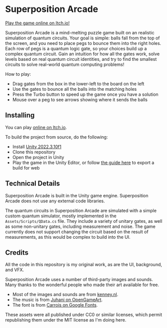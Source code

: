 # Superposition Arcade

[Play the game online on Itch.io!](https://rsoiffer.itch.io/superposition-arcade)

Superposition Arcade is a mind-melting puzzle game built on an realistic simulation of quantum circuits. Your goal is simple: balls fall from the top of the screen, and you need to place pegs to bounce them into the right holes. Each row of pegs is a quantum logic gate, so your choices build up a complex quantum circuit. Gain an intuition for how all the gates work, solve levels based on real quantum circuit identities, and try to find the smallest circuits to solve real-world quantum computing problems!

How to play:
- Drag gates from the box in the lower-left to the board on the left
- Use the gates to bounce all the balls into the matching holes
- Press the Turbo button to speed up the game once you have a solution
- Mouse over a peg to see arrows showing where it sends the balls

## Installing

You can play [online on Itch.io](https://rsoiffer.itch.io/superposition-arcade).

To build the project from source, do the following:
- Install [Unity 2022.3.10f1](https://unity.com/releases/editor/archive)
- Clone this repository
- Open the project in Unity
- Play the game in the Unity Editor, or follow [the guide here](https://docs.unity3d.com/Manual/webgl-building.html) to export a build for web

## Technical Details

Superposition Arcade is built in the Unity game engine. Superposition Arcade does not use any external code libraries.

The quantum circuits in Superposition Arcade are simulated with a simple custom quantum simulator, mostly implemented in the `Assets/Scripts/QData.cs` file. They include a variety of unitary gates, as well as some non-unitary gates, including measurement and noise. The game currently does not support changing the circuit based on the result of measurements, as this would be complex to build into the UI.



## Credits

All the code in this repository is my original work, as are the UI, background, and VFX.

Superposition Arcade uses a number of third-party images and sounds. Many thanks to the wonderful people who made their art available for free.
- Most of the images and sounds are from [kenney.nl](https://kenney.nl/).
- The music is from [Juhani on OpenGameArt](https://opengameart.org/content/5-chiptunes-action).
- The font is from [Carrois on Google Fonts](https://fonts.google.com/specimen/Share+Tech+Mono).

These assets were all published under CC0 or similar licenses, which permit republishing them under the MIT license as I'm doing here.
